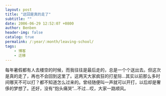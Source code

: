 ```yaml
---
layout: post
title: "这回是真的走了"
subtitle: ""
date: 2006-06-29 12:52:07 +0800
author: Benben
header-img: false
catalog: true
permalink: /:year/:month/leaving-school/
tags:
    - 博客
    - 迁移
---
```


每年暑假都有人去楼空的时候，而我往往是最后走的，总是一个个送出去。但这次是真的走了，再也不会回到这里了。这两天大家疯狂的打星际...其实以前那么多时间哪天不可以打？都不知道怎么过来的。曾经随便叫一声就可以开打，以后却是奢侈的梦想了。还好，没有“抱头痛哭”...不过...哎，大家一路顺风。